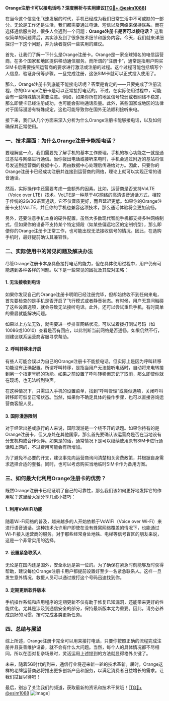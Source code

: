 **Orange注册卡可以接电话吗？深度解析与实用建议[[TG💪+ @esim1088](https://t.me/s/esim1088)]**

在当今这个信息化飞速发展的时代，手机已经成为我们日常生活中不可或缺的一部分。无论是工作还是生活，我们都需要通过电话、短信以及网络来保持联系。而在选择通信服务时，很多人会遇到一个问题：**Orange注册卡是否可以接电话？** 这看似简单的问题背后，其实涉及到了很多技术细节和服务内容。今天，我们就来详细探讨一下这个问题，并为读者提供一些实用的建议。

首先，让我们了解一下什么是Orange注册卡。Orange是一家全球知名的电信运营商，在多个国家和地区提供移动通信服务。而所谓的“注册卡”，通常是指用户购买SIM卡后需要按照运营商的要求进行激活或注册的过程。这个过程可能包括填写个人信息、验证身份等步骤。一旦完成注册，这张SIM卡就可以正式投入使用了。

那么，Orange注册卡到底能不能接电话呢？答案是肯定的——只要完成了注册流程，你的Orange注册卡是可以正常接打电话的。不过，在实际使用过程中，可能会有一些特殊情况需要注意。例如，如果你所在的地区信号较弱或者网络不稳定，那么即使卡已经注册成功，也可能会影响通话质量。此外，某些国家或地区的法律对于国际漫游有特殊规定，这也可能导致你在国外无法顺利接听来电。

接下来，我们从几个方面来深入分析为什么Orange注册卡能够接电话，以及如何确保其正常使用。

### **一、技术层面：为什么Orange注册卡能接电话？**

要理解这一点，我们需要先了解手机的基本工作原理。手机的核心功能之一就是通过基站与网络进行通信。当你拨出电话或接听来电时，手机会通过附近的基站将信号发送到运营商的数据中心，再由数据中心处理后传递给对方。因此，只要你的Orange注册卡已经成功注册并连接到运营商的网络，理论上就可以实现正常的语音通话。

然而，实际操作中还需要考虑一些额外的因素。比如，运营商是否支持VoLTE（Voice over LTE）技术。VoLTE是一种基于4G网络的高清语音通话方式，相较于传统的2G/3G语音通话，它不仅音质更好，而且延迟更低。如果你的Orange注册卡支持VoLTE，并且你的手机也兼容这项技术，那么通话体验将会更加流畅。

另外，还要注意手机本身的硬件配置。虽然大多数现代智能手机都支持多种网络制式，但如果你的设备不支持某个特定频段（如某些偏远地区的定制机型），那么即便你的Orange注册卡正常工作，也可能出现无法接收信号的情况。因此，在选购手机时，最好提前确认其兼容性。

### **二、实际使用中的常见问题及解决办法**

尽管Orange注册卡本身具备接打电话的能力，但在具体使用过程中，用户仍有可能遇到各种各样的问题。以下是一些常见的困扰及其应对策略：

#### **1. 无法接收到电话**
如果你发现自己的Orange注册卡明明已经注册完毕，但却始终收不到任何来电，首先要检查的是手机是否开启了飞行模式或者静音状态。有时候，用户无意间触碰了这些设置选项，就会导致无法接听电话。此外，还可以尝试重启手机，有时简单的重启就能解决问题。

如果以上方法无效，就需要进一步排查网络状况。可以试着拨打测试号码（如10086或10010）查看是否有回应，以此判断当前网络是否通畅。如果仍然不行，则建议联系运营商客服寻求帮助。

#### **2. 呼叫转移未开启**
有些人可能会误以为自己的Orange注册卡不能接电话，但实际上是因为呼叫转移功能没有正确配置。所谓呼叫转移，是指当用户无法接听电话时，自动将来电转接到另一个指定号码的功能。如果之前设置了呼叫转移但忘记了取消，那么即使你就在现场，也无法听到铃声。

在这种情况下，只需进入手机的设置菜单，找到“呼叫管理”或类似选项，关闭呼叫转移即可恢复正常状态。当然，如果你不确定具体的操作步骤，也可以直接咨询运营商客服人员。

#### **3. 国际漫游限制**
对于经常出差或旅行的人来说，国际漫游是一个绕不开的话题。如果你持有的是Orange注册卡，但又身处在其他国家，那么首先要确认该运营商是否在当地设有分支机构或合作伙伴。如果是的话，通常情况下是可以继续使用原有SIM卡进行通话和上网的，不过费用可能会有所增加。

为了避免不必要的开支，建议事先向运营商询问清楚相关资费政策，并根据自身需求选择合适的套餐。同时，也可以考虑购买当地临时SIM卡作为备用方案。

### **三、如何最大化利用Orange注册卡的优势？**

既然Orange注册卡已经证明了自己的可靠性，那么我们该如何更好地发挥它的作用呢？这里给大家分享几点小技巧：

#### **1. 利用VoWiFi功能**
随着Wi-Fi网络的普及，越来越多的人开始依赖于VoWiFi（Voice over Wi-Fi）来进行语音通话。这种技术允许用户即使在没有蜂窝网络覆盖的情况下，也能通过Wi-Fi接入运营商的服务。对于那些经常身处地铁、电梯等信号盲区的朋友来说，这是一个非常实用的选择。

#### **2. 设置紧急联系人**
无论是在国内还是国外，安全永远是第一位的。为了确保在紧急时刻能够及时获得帮助，建议每位Orange注册卡用户都提前设置好至少一名紧急联系人。这样一旦发生意外情况，救援人员可以通过拨打这个号码迅速找到你。

#### **3. 定期更新软件版本**
手机操作系统和应用程序的定期更新不仅有助于修复已知漏洞，还能带来更好的性能优化。尤其是涉及到通信安全的部分，保持最新版本尤为重要。因此，请务必养成良好的习惯，按时完成各类更新任务。

### **四、总结与展望**

综上所述，Orange注册卡完全可以用来接打电话，只要你按照正确的流程完成注册并且妥善维护设备，就不会有什么大问题。当然，每个人的具体情况都不尽相同，所以在面对复杂场景时，灵活运用上述提到的方法就显得格外关键了。

未来，随着5G时代的到来，通信行业将迎来新一轮的技术革新。届时，Orange这样的老牌运营商必将推出更多创新产品和服务，以满足消费者日益增长的需求。让我们拭目以待吧！

最后，别忘了关注我们的频道，获取最新的资讯和技术干货哦！[[TG💪+ @esim1088](https://t.me/s/esim1088) ![Image](https://i.postimg.cc/4NQfJmqS/Snipaste-2025-05-13-00-14-12.png)]